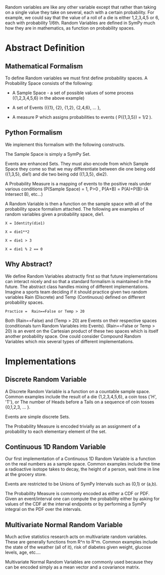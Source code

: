 Random variables are like any other variable except that rather than taking on a single value they take on several, each with a certain probability. For example, we could say that the value of a roll of a die is either 1,2,3,4,5 or 6, each with probability 1/6th. Random Variables are defined in SymPy much how they are in mathematics, as function on probability spaces. 

# Abstract Definition
## Mathematical Formalism
To define Random variables we must first define probability spaces. A Probability Space consists of the following: 

* A Sample Space - a set of possible values of some process ({1,2,3,4,5,6} in the above example)

* A set of Events ({{1}, {2}, {1,2}, {2,4,6}, ... }, 

* A measure P which assigns probabilities to events ( P({1,3,5}) = 1/2 ). 

## Python Formalism
We implement this formalism with the following constructs. 

The Sample Space is simply a SymPy Set. 

Events are enhanced Sets. They must also encode from which Sample Space they come so that we may differentiate between die one being odd ({1,3,5}, die1) and die two being odd ({1,3,5}, die2).

A Probability Measure is a mapping of events to the positive reals under various conditions (P(Sample Space) = 1, P>0 , P(A+B) = P(A)+P(B)-(A Intersect B), etc...)

A Random Variable is then a function on the sample space with all of the probability space formalism attached. The following are examples of random variables given a probability space, die1. 

`X = Identity(die1)`

`X = die1**2`

`X = die1 > 3`

`X = die1 % 2 == 0`

## Why Abstract?

We define Random Variables abstractly first so that future implementations can interact nicely and so that a standard formalism is maintained in the future. The abstract class handles mixing of different implementations. 
Imagine a sports team deciding if it should practice given two random variables Rain (Discrete) and Temp (Continuous) defined on different probability spaces. 

`Practice =  Rain==False or Temp > 20`

Both (Rain==False) and (Temp > 20) are Events on their respective spaces (conditionals turn Random Variables into Events). (Rain==False or Temp > 20) is an event on the Cartesian product of these two spaces which is itself another probability space. One could consider Compound Random Variables which mix several types of different implementations. 

# Implementations
## Discrete Random Variable
A Discrete Random Variable is a function on a countable sample space. Common examples include the result of a die {1,2,3,4,5,6}, a coin toss {'H', 'T'}, or The number of Heads before a Tails on a sequence of coin tosses {0,1,2,3, ... }. 

Events are simple discrete Sets. 

The Probability Measure is encoded trivially as an assignment of a probability to each elementary element of the set. 

## Continuous 1D Random Variable
Our first implementation of a Continuous 1D Random Variable is a function on the real numbers as a sample space. Common examples include the time a radioactive isotope takes to decay, the height of a person, wait time in line at the grocery store. 

Events are restricted to be Unions of SymPy Intervals such as (0,1) or (a,b). 

The Probability Measure is commonly encoded as either a CDF or PDF. Given an event/interval one can compute the probability either by asking for values of the CDF at the interval endpoints or by performing a SymPy integral on the PDF over the intervals. 

## Multivariate Normal Random Variable
Much active statistics research acts on multivariate random variables. These are generally functions from R^n to R^m. Common examples include the state of the weather (all of it), risk of diabetes given weight, glucose levels, age, etc.... 

Multivariate Normal Random Variables are commonly used because they can be encoded simply as a mean vector and a covariance matrix. 
